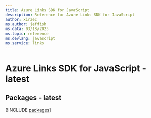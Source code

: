 ```yaml
---
title: Azure Links SDK for JavaScript
description: Reference for Azure Links SDK for JavaScript
author: xirzec
ms.author: jeffish
ms.data: 03/18/2023
ms.topic: reference
ms.devlang: javascript
ms.service: links
---
```

# Azure Links SDK for JavaScript - latest
## Packages - latest
[!INCLUDE [packages](links-index.md)]